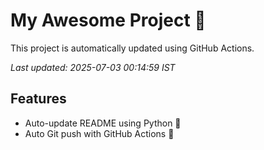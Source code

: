 # My Awesome Project 🚀

This project is automatically updated using GitHub Actions.

_Last updated: 2025-07-03 00:14:59 IST_

## Features
- Auto-update README using Python 🐍
- Auto Git push with GitHub Actions 🤖
